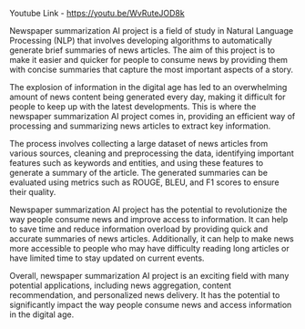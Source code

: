 Youtube Link - https://youtu.be/WvRuteJOD8k

Newspaper summarization AI project is a field of study in Natural Language Processing (NLP) that involves developing algorithms to automatically generate brief summaries of news articles. The aim of this project is to make it easier and quicker for people to consume news by providing them with concise summaries that capture the most important aspects of a story.

The explosion of information in the digital age has led to an overwhelming amount of news content being generated every day, making it difficult for people to keep up with the latest developments. This is where the newspaper summarization AI project comes in, providing an efficient way of processing and summarizing news articles to extract key information.

The process involves collecting a large dataset of news articles from various sources, cleaning and preprocessing the data, identifying important features such as keywords and entities, and using these features to generate a summary of the article. The generated summaries can be evaluated using metrics such as ROUGE, BLEU, and F1 scores to ensure their quality.

Newspaper summarization AI project has the potential to revolutionize the way people consume news and improve access to information. It can help to save time and reduce information overload by providing quick and accurate summaries of news articles. Additionally, it can help to make news more accessible to people who may have difficulty reading long articles or have limited time to stay updated on current events.

Overall, newspaper summarization AI project is an exciting field with many potential applications, including news aggregation, content recommendation, and personalized news delivery. It has the potential to significantly impact the way people consume news and access information in the digital age.
